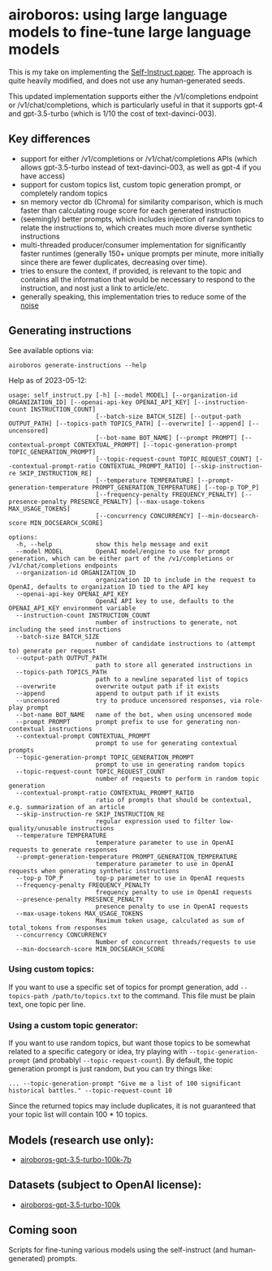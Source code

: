# airoboros: using large language models to fine-tune large language models

This is my take on implementing the [Self-Instruct paper](https://arxiv.org/abs/2212.10560).  The approach is quite heavily modified, and does not use any human-generated seeds.

This updated implementation supports either the /v1/completions endpoint or /v1/chat/completions, which is particularly useful in that it supports gpt-4 and gpt-3.5-turbo (which is 1/10 the cost of text-davinci-003).


## Key differences

* support for either /v1/completions or /v1/chat/completions APIs (which allows gpt-3.5-turbo instead of text-davinci-003, as well as gpt-4 if you have access)
* support for custom topics list, custom topic generation prompt, or completely random topics
* sn memory vector db (Chroma) for similarity comparison, which is much faster than calculating rouge score for each generated instruction
* (seemingly) better prompts, which includes injection of random topics to relate the instructions to, which creates much more diverse synthetic instructions
* multi-threaded producer/consumer implementation for significantly faster runtimes (generally 150+ unique prompts per minute, more initially since there are fewer duplicates, decreasing over time).
* tries to ensure the context, if provided, is relevant to the topic and contains all the information that would be necessary to respond to the instruction, and nost just a link to article/etc.
* generally speaking, this implementation tries to reduce some of the [noise](https://github.com/tloen/alpaca-lora/issues/65)


## Generating instructions

See available options via:
```
airoboros generate-instructions --help
```

Help as of 2023-05-12:
```
usage: self_instruct.py [-h] [--model MODEL] [--organization-id ORGANIZATION_ID] [--openai-api-key OPENAI_API_KEY] [--instruction-count INSTRUCTION_COUNT]
                        [--batch-size BATCH_SIZE] [--output-path OUTPUT_PATH] [--topics-path TOPICS_PATH] [--overwrite] [--append] [--uncensored]
                        [--bot-name BOT_NAME] [--prompt PROMPT] [--contextual-prompt CONTEXTUAL_PROMPT] [--topic-generation-prompt TOPIC_GENERATION_PROMPT]
                        [--topic-request-count TOPIC_REQUEST_COUNT] [--contextual-prompt-ratio CONTEXTUAL_PROMPT_RATIO] [--skip-instruction-re SKIP_INSTRUCTION_RE]
                        [--temperature TEMPERATURE] [--prompt-generation-temperature PROMPT_GENERATION_TEMPERATURE] [--top-p TOP_P]
                        [--frequency-penalty FREQUENCY_PENALTY] [--presence-penalty PRESENCE_PENALTY] [--max-usage-tokens MAX_USAGE_TOKENS]
                        [--concurrency CONCURRENCY] [--min-docsearch-score MIN_DOCSEARCH_SCORE]

options:
  -h, --help            show this help message and exit
  --model MODEL         OpenAI model/engine to use for prompt generation, which can be either part of the /v1/completions or /v1/chat/completions endpoints
  --organization-id ORGANIZATION_ID
                        organization ID to include in the request to OpenAI, defaults to organization ID tied to the API key
  --openai-api-key OPENAI_API_KEY
                        OpenAI API key to use, defaults to the OPENAI_API_KEY environment variable
  --instruction-count INSTRUCTION_COUNT
                        number of instructions to generate, not including the seed instructions
  --batch-size BATCH_SIZE
                        number of candidate instructions to (attempt to) generate per request
  --output-path OUTPUT_PATH
                        path to store all generated instructions in
  --topics-path TOPICS_PATH
                        path to a newline separated list of topics
  --overwrite           overwrite output path if it exists
  --append              append to output path if it exists
  --uncensored          try to produce uncensored responses, via role-play prompt
  --bot-name BOT_NAME   name of the bot, when using uncensored mode
  --prompt PROMPT       prompt prefix to use for generating non-contextual instructions
  --contextual-prompt CONTEXTUAL_PROMPT
                        prompt to use for generating contextual prompts
  --topic-generation-prompt TOPIC_GENERATION_PROMPT
                        prompt to use in generating random topics
  --topic-request-count TOPIC_REQUEST_COUNT
                        number of requests to perform in random topic generation
  --contextual-prompt-ratio CONTEXTUAL_PROMPT_RATIO
                        ratio of prompts that should be contextual, e.g. summarization of an article
  --skip-instruction-re SKIP_INSTRUCTION_RE
                        regular expression used to filter low-quality/unusable instructions
  --temperature TEMPERATURE
                        temperature parameter to use in OpenAI requests to generate responses
  --prompt-generation-temperature PROMPT_GENERATION_TEMPERATURE
                        temperature parameter to use in OpenAI requests when generating synthetic instructions
  --top-p TOP_P         top-p parameter to use in OpenAI requests
  --frequency-penalty FREQUENCY_PENALTY
                        frequency penalty to use in OpenAI requests
  --presence-penalty PRESENCE_PENALTY
                        presence penalty to use in OpenAI requests
  --max-usage-tokens MAX_USAGE_TOKENS
                        Maximum token usage, calculated as sum of total_tokens from responses
  --concurrency CONCURRENCY
                        Number of concurrent threads/requests to use
  --min-docsearch-score MIN_DOCSEARCH_SCORE
```

### Using custom topics:

If you want to use a specific set of topics for prompt generation, add `--topics-path /path/to/topics.txt` to the command.  This file must be plain text, one topic per line.

### Using a custom topic generator:

If you want to use random topics, but want those topics to be somewhat related to a specific category or idea, try playing with `--topic-generation-prompt` (and probablyl `--topic-request-count`).  By default, the topic generation prompt is just random, but you can try things like:

```
... --topic-generation-prompt "Give me a list of 100 significant historical battles." --topic-request-count 10
```

Since the returned topics may include duplicates, it is not guaranteed that your topic list will contain 100 * 10 topics.


## Models (research use only):

* [airoboros-gpt-3.5-turbo-100k-7b](https://huggingface.co/jondurbin/airoboros-gpt-3.5-turbo-100k-7b)


## Datasets (subject to OpenAI license):

* [airoboros-gpt-3.5-turbo-100k](https://storage.googleapis.com/airoboros-dump/gpt-3.5-turbo-100k/instructions.jsonl)

## Coming soon

Scripts for fine-tuning various models using the self-instruct (and human-generated) prompts.
